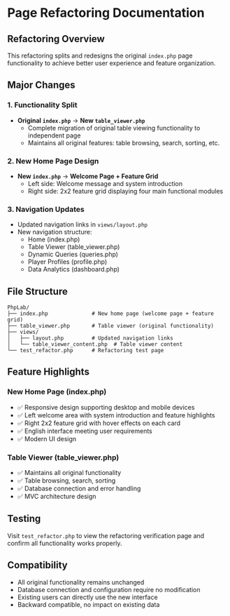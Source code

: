 # Page Refactoring Documentation

## Refactoring Overview

This refactoring splits and redesigns the original `index.php` page functionality to achieve better user experience and feature organization.

## Major Changes

### 1. Functionality Split

- **Original `index.php`** → **New `table_viewer.php`**
  - Complete migration of original table viewing functionality to independent page
  - Maintains all original features: table browsing, search, sorting, etc.

### 2. New Home Page Design

- **New `index.php`** → **Welcome Page + Feature Grid**
  - Left side: Welcome message and system introduction
  - Right side: 2x2 feature grid displaying four main functional modules

### 3. Navigation Updates

- Updated navigation links in `views/layout.php`
- New navigation structure:
  - Home (index.php)
  - Table Viewer (table_viewer.php)
  - Dynamic Queries (queries.php)
  - Player Profiles (profile.php)
  - Data Analytics (dashboard.php)

## File Structure

```
PhpLab/
├── index.php              # New home page (welcome page + feature grid)
├── table_viewer.php       # Table viewer (original functionality)
├── views/
│   ├── layout.php         # Updated navigation links
│   └── table_viewer_content.php  # Table viewer content
└── test_refactor.php      # Refactoring test page
```

## Feature Highlights

### New Home Page (index.php)

- ✅ Responsive design supporting desktop and mobile devices
- ✅ Left welcome area with system introduction and feature highlights
- ✅ Right 2x2 feature grid with hover effects on each card
- ✅ English interface meeting user requirements
- ✅ Modern UI design

### Table Viewer (table_viewer.php)

- ✅ Maintains all original functionality
- ✅ Table browsing, search, sorting
- ✅ Database connection and error handling
- ✅ MVC architecture design

## Testing

Visit `test_refactor.php` to view the refactoring verification page and confirm all functionality works properly.

## Compatibility

- All original functionality remains unchanged
- Database connection and configuration require no modification
- Existing users can directly use the new interface
- Backward compatible, no impact on existing data
